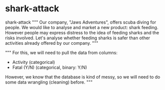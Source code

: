 # shark-attack
shark-attack
"""
Our company, "Jaws Adventures", offers scuba diving for people.
We would like to analyse and market a new product: shark feeding.
However people may express distress to the idea of feeding sharks and the risks involved.
Let's analyse whether feeding sharks is safer than other activities already offered by our company.
"""

"""
For this, we will need to pull the data from columns:
- Activity (categorical)
- Fatal (Y/N) (categorical, binary: Y/N)

However, we know that the database is kind of messy, so we will need to do some data wrangling (cleaning) before.
"""